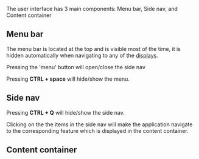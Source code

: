 The user interface has 3 main components: Menu bar, Side nav, and Content container

## Menu bar

The menu bar is located at the top and is visible most of the time, it is hidden automatically when navigating to any of the [displays](displays).

Pressing the 'menu' button will open/close the side nav

Pressing **CTRL + space** will hide/show the menu.



## Side nav

Pressing **CTRL + Q** will hide/show the side nav.

Clicking on the the items in the side nav will make the application navigate to the corresponding feature which is displayed in the content container.

## Content container

